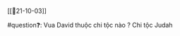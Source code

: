 [[📝21-10-03]]

#question❓: Vua David thuộc chi tộc nào
?
Chi tộc Judah
<!--SR:!2021-10-07,4,270-->

